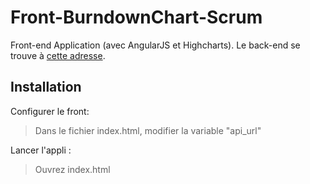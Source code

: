 # Front-BurndownChart-Scrum
Front-end Application (avec AngularJS et Highcharts). Le back-end se trouve à [cette adresse](https://github.com/Becold/API-BurndownChart-Scrum).

## Installation
Configurer le front:
> Dans le fichier index.html, modifier la variable "api_url"

Lancer l'appli :
> Ouvrez index.html
